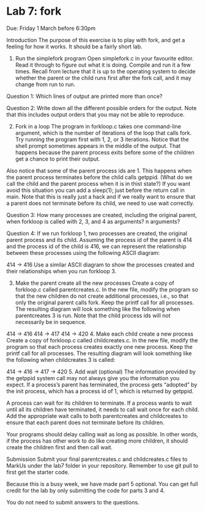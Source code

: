 # Lab 7: fork
Due: Friday 1 March before 6:30pm

Introduction
The purpose of this exercise is to play with fork, and get a feeling for how it works. It should be a fairly short lab.

1. Run the simplefork program
Open simplefork.c in your favourite editor. Read it through to figure out what it is doing. Compile and run it a few times. Recall from lecture that it is up to the operating system to decide whether the parent or the child runs first after the fork call, and it may change from run to run.

Question 1: Which lines of output are printed more than once?

Question 2: Write down all the different possible orders for the output. Note that this includes output orders that you may not be able to reproduce.

2. Fork in a loop
The program in forkloop.c takes one command-line argument, which is the number of iterations of the loop that calls fork. Try running the program first with 1, 2, or 3 iterations. Notice that the shell prompt sometimes appears in the middle of the output. That happens because the parent process exits before some of the children get a chance to print their output.

Also notice that some of the parent process ids are 1. This happens when the parent process terminates before the child calls getppid. (What do we call the child and the parent process when it is in thist state?) If you want avoid this situation you can add a sleep(1); just before the return call in main. Note that this is really just a hack and if we really want to ensure that a parent does not terminate before its child, we need to use wait correctly.

Question 3: How many processes are created, including the original parent, when forkloop is called with 2, 3, and 4 as arguments? n arguments?

Question 4: If we run forkloop 1, two processes are created, the original parent process and its child. Assuming the process id of the parent is 414 and the process id of the child is 416, we can represent the relationship between these processes using the following ASCII diagram:

414 -> 416
Use a similar ASCII diagram to show the processes created and their relationships when you run forkloop 3.

3. Make the parent create all the new processes
Create a copy of forkloop.c called parentcreates.c. In the new file, modify the program so that the new children do not create additional processes, i.e., so that only the original parent calls fork. Keep the printf call for all processes. The resulting diagram will look something like the following when parentcreates 3 is run. Note that the child process ids will not necessarily be in sequence.

414 -> 416
414 -> 417
414 -> 420
4. Make each child create a new process
Create a copy of forkloop.c called childcreates.c. In the new file, modify the program so that each process creates exactly one new process. Keep the printf call for all processes. The resulting diagram will look something like the following when childcreates 3 is called:

414 -> 416 -> 417 -> 420
5. Add wait (optional)
The information provided by the getppid system call may not always give you the information you expect. If a process’s parent has terminated, the process gets “adopted” by the init process, which has a process id of 1, which is returned by getppid.

A process can wait for its children to terminate. If a process wants to wait until all its children have terminated, it needs to call wait once for each child. Add the appropriate wait calls to both parentcreates and childcreates to ensure that each parent does not terminate before its children.

Your programs should delay calling wait as long as possible. In other words, if the process has other work to do like creating more children, it should create the children first and then call wait.

Submission
Submit your final parentcreates.c and childcreates.c files to MarkUs under the lab7 folder in your repository. Remember to use git pull to first get the starter code.

Because this is a busy week, we have made part 5 optional. You can get full credit for the lab by only submitting the code for parts 3 and 4.

You do not need to submit answers to the questions.


